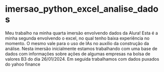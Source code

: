 # imersao_python_excel_analise_dados
Meu trabalho na minha quarta imersão envolvendo dados da Alura! Esta é a minha segunda envolvendo o excel, no qual tenho baixa experiência no momento. O mesmo vale para o uso de IAs no auxílio da construção da análise. Nesta imersão inicialmente estamos trabalhando com uma base de dados com informações sobre ações de algumas empresas na bolsa de valores B3 do dia 26/01/2024.
Em seguida trabalhamos com dados puxados do yahoo finance

